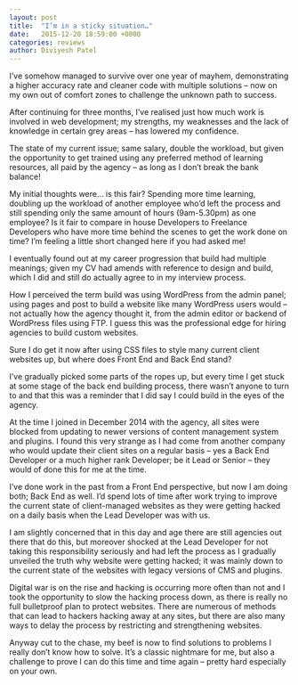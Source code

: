 ```yaml
---
layout: post
title:  "I’m in a sticky situation…"
date:   2015-12-20 18:59:00 +0000
categories: reviews
author: Diviyesh Patel
---
```


I’ve somehow managed to survive over one year of mayhem, demonstrating a higher accuracy rate and cleaner code with multiple solutions – now on my own out of comfort zones to challenge the unknown path to success.

After continuing for three months, I’ve realised just how much work is involved in web development; my strengths, my weaknesses and the lack of knowledge in certain grey areas – has lowered my confidence.

The state of my current issue; same salary, double the workload, but given the opportunity to get trained using any preferred method of learning resources, all paid by the agency – as long as I don’t break the bank balance!

My initial thoughts were… is this fair? Spending more time learning, doubling up the workload of another employee who’d left the process and still spending only the same amount of hours (9am-5.30pm) as one employee? Is it fair to compare in house Developers to Freelance Developers who have more time behind the scenes to get the work done on time? I’m feeling a little short changed here if you had asked me!

I eventually found out at my career progression that build had multiple meanings; given my CV had amends with reference to design and build, which I did and still do actually agree to in my interview process.

How I perceived the term build was using WordPress from the admin panel; using pages and post to build a website like many WordPress users would – not actually how the agency thought it, from the admin editor or backend of WordPress files using FTP. I guess this was the professional edge for hiring agencies to build custom websites.

Sure I do get it now after using CSS files to style many current client websites up, but where does Front End and Back End stand?

I’ve gradually picked some parts of the ropes up, but every time I get stuck at some stage of the back end building process, there wasn’t anyone to turn to and that this was a reminder that I did say I could build in the eyes of the agency.

At the time I joined in December 2014 with the agency, all sites were blocked from updating to newer versions of content management system and plugins. I found this very strange as I had come from another company who would update their client sites on a regular basis – yes a Back End Developer or a much higher rank Developer; be it Lead or Senior – they would of done this for me at the time.

I’ve done work in the past from a Front End perspective, but now I am doing both; Back End as well. I’d spend lots of time after work trying to improve the current state of client-managed websites as they were getting hacked on a daily basis when the Lead Developer was with us.

I am slightly concerned that in this day and age there are still agencies out there that do this, but moreover shocked at the Lead Developer for not taking this responsibility seriously and had left the process as I gradually unveiled the truth why website were getting hacked; it was mainly down to the current state of the websites with legacy versions of CMS and plugins.

Digital war is on the rise and hacking is occurring more often than not and I took the opportunity to slow the hacking process down, as there is really no full bulletproof plan to protect websites. There are numerous of methods that can lead to hackers hacking away at any sites, but there are also many ways to delay the process by restricting and strengthening websites.

Anyway cut to the chase, my beef is now to find solutions to problems I really don’t know how to solve. It’s a classic nightmare for me, but also a challenge to prove I can do this time and time again – pretty hard especially on your own.